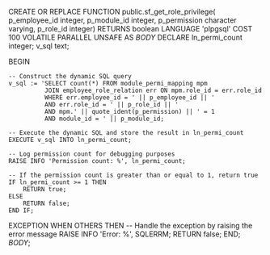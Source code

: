 
CREATE OR REPLACE FUNCTION public.sf_get_role_privilege(
	p_employee_id integer,
	p_module_id integer,
	p_permission character varying,
	p_role_id integer)
    RETURNS boolean
    LANGUAGE 'plpgsql'
    COST 100
    VOLATILE PARALLEL UNSAFE
AS $BODY$
DECLARE 
    ln_permi_count integer;
    v_sql text;

BEGIN

    -- Construct the dynamic SQL query
    v_sql := 'SELECT count(*) FROM module_permi_mapping mpm
              JOIN employee_role_relation err ON mpm.role_id = err.role_id
              WHERE err.employee_id = ' || p_employee_id || '
              AND err.role_id = ' || p_role_id || '
              AND mpm.' || quote_ident(p_permission) || ' = 1
              AND module_id = ' || p_module_id;

    -- Execute the dynamic SQL and store the result in ln_permi_count
    EXECUTE v_sql INTO ln_permi_count;

    -- Log permission count for debugging purposes
    RAISE INFO 'Permission count: %', ln_permi_count;

    -- If the permission count is greater than or equal to 1, return true
    IF ln_permi_count >= 1 THEN 
        RETURN true;
    ELSE 
        RETURN false;
    END IF;

EXCEPTION
    WHEN OTHERS THEN
        -- Handle the exception by raising the error message
        RAISE INFO 'Error: %', SQLERRM;
        RETURN false;
END;
$BODY$;
